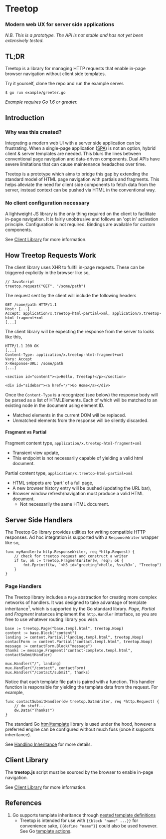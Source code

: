 # Treetop

### Modern web UX for server side applications

_N.B. This is a prototype. The API is not stable and has not yet been extensively tested._

## TL;DR

Treetop is a library for managing HTTP requests that enable in-page browser navigation without client side templates.

Try it yourself, clone the repo and run the example server.

    $ go run example/greeter.go

_Example requires Go 1.6 or greater._

## Introduction

### Why was this created?

Integrating a modern web UI with a server side application can be frustrating. When a single-page application ([SPA](https://en.wikipedia.org/wiki/Single-page_application)) is not an option, hybrid client & server templates are needed. This blurs the lines between conventional page navigation and data-driven components. Dual APIs have severe limitations that can cause maintenance headaches over time.

Treetop is a prototype which aims to bridge this gap by extending the standard model of HTML page navigation with partials and fragments. This helps alleviate the need for client side components to fetch data from the server, instead context can be pushed via HTML in the conventional way.

### No client configuration necessary

A lightweight JS library is the only thing required on the client to facilitate in-page navigation. It is fairly unobtrusive and follows an 'opt in' activation principle. Configuration is not required. Bindings are available for custom components.

See [Client Library](https://github.com/rur/treetop-client) for more information.

## How Treetop Requests Work

The client library uses XHR to fullfil in-page requests. These can be triggered explicitly in the browser like so,

    // JavaScript
    treetop.request("GET", "/some/path")

The request sent by the client will include the following headers

    GET /some/path HTTP/1.1
    Host: [...]
    Accept: application/x.treetop-html-partial+xml, application/x.treetop-html-fragment+xml
    [...]

The client library will be expecting the response from the server to looks like this,

    HTTP/1.1 200 OK
    [...]
    Content-Type: application/x.treetop-html-fragment+xml
    Vary: Accept
    X-Response-URL: /some/path
    [...]

    <section id="content"><p>Hello, Treetop!</p></section>

    <div id="sidebar"><a href="/">Go Home</a></div>

Once the `Content-Type` is a recognized (see below) the response body will be parsed as a list of HTMLElements. Each of which will be matched to an existing node in the document using element ID.

* Matched elements in the current DOM will be replaced.
* Unmatched elements from the response will be silently discarded.


#### Fragment vs Partial

Fragment content type, `application/x.treetop-html-fragment+xml`

* Transient view update,
* This endpoint is not necessarily capable of yielding a valid html document.

Partial content type, `application/x.treetop-html-partial+xml`

* HTML snippets are 'part' of a full page,
* A new browser history entry will be pushed (updating the URL bar),
* Browser window refresh/navigation must produce a valid HTML document.
    * Not necessarily the same HTML document.

## Server Side Handlers

The Treetop Go library provides utilities for writing compatible HTTP responses. Ad hoc integration is supported with a `ResponseWriter` wrapper like so,

    func myHandler(w http.ResponseWriter, req *http.Request) {
        // check for treetop request and construct a writer
        if tw, ok := treetop.FragmentWriter(w, req); ok {
            fmt.Fprintf(tw, `<h3 id="greeting">Hello, %s</h3>`, "Treetop")
        }
    }

### Page Handlers

The Treetop library includes a `Page` abstraction for creating more complex networks of handlers. It was designed to take advantage of template inheritance<sup>1</sup>, which is supported by the Go standard library. _Page_, _Partial_ and _Fragment_ instances implement the `http.Handler` interface, so you are free to use whatever routing library you wish.

    base := treetop.Page("base.templ.html", treetop.Noop)
    content := base.Block("content")
    landing := content.Partial("landing.templ.html", treetop.Noop)
    contactForm := content.Partial("contact.templ.html", treetop.Noop)
    message := contactForm.Block("message")
    thanks := message.Fragment("contact-complete.templ.html", contactSubmitHandler)

    mux.Handler("/", landing)
    mux.Handler("/contact", contactForm)
    mux.Handler("/contact/submit", thanks)

Notice that each template file path is paired with a function. This handler function is responsible for yielding the template data from the request. For example,

    func contactSubmitHandler(dw treetop.DataWriter, req *http.Request) {
        // do stuff...
        dw.Data("Thanks!")
    }

The standard Go [html/template](https://golang.org/pkg/html/template/) library is used under the hood, however a preferred engine can be configured without much fuss (once it supports inheritance).

See [Handling Inheritance](#TODO) for more details.

## Client Library

The __treetop.js__ script must be sourced by the browser to enable in-page navigation.

See [Client Library](https://github.com/rur/treetop-client) for more information.


## References
1. Go supports template inheritance through [nested template definitions](https://tip.golang.org/pkg/text/template/#hdr-Nested_template_definitions)
    * Treetop is intended for use with `{{block "name" ...}}` for convenience sake, `{{define "name"}}` could also be used however. See Go [template actions](https://tip.golang.org/pkg/text/template/#hdr-Actions).
